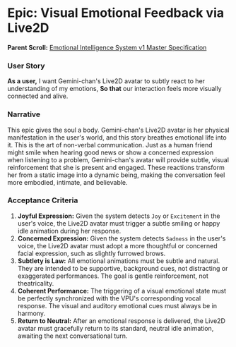 # Epic: Visual Emotional Feedback via Live2D

**Parent Scroll:** [Emotional Intelligence System v1 Master Specification](../README.md)

### **User Story**

**As a user,** I want Gemini-chan's Live2D avatar to subtly react to her understanding of my emotions,
**So that** our interaction feels more visually connected and alive.

### **Narrative**

This epic gives the soul a body. Gemini-chan's Live2D avatar is her physical manifestation in the user's world, and this story breathes emotional life into it. This is the art of non-verbal communication. Just as a human friend might smile when hearing good news or show a concerned expression when listening to a problem, Gemini-chan's avatar will provide subtle, visual reinforcement that she is present and engaged. These reactions transform her from a static image into a dynamic being, making the conversation feel more embodied, intimate, and believable.

### **Acceptance Criteria**

1.  **Joyful Expression:** Given the system detects `Joy` or `Excitement` in the user's voice, the Live2D avatar must trigger a subtle smiling or happy idle animation during her response.
2.  **Concerned Expression:** Given the system detects `Sadness` in the user's voice, the Live2D avatar must adopt a more thoughtful or concerned facial expression, such as slightly furrowed brows.
3.  **Subtlety is Law:** All emotional animations must be subtle and natural. They are intended to be supportive, background cues, not distracting or exaggerated performances. The goal is gentle reinforcement, not theatricality.
4.  **Coherent Performance:** The triggering of a visual emotional state must be perfectly synchronized with the VPU's corresponding vocal response. The visual and auditory emotional cues must always be in harmony.
5.  **Return to Neutral:** After an emotional response is delivered, the Live2D avatar must gracefully return to its standard, neutral idle animation, awaiting the next conversational turn.